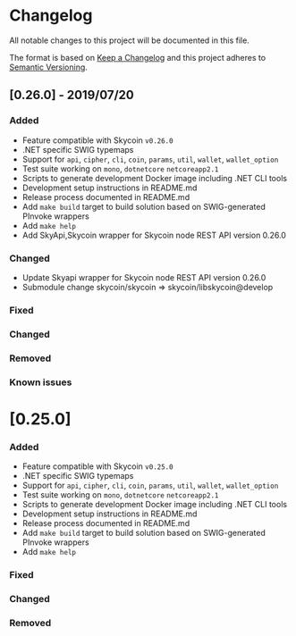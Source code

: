 # Changelog
All notable changes to this project will be documented in this file.

The format is based on [Keep a Changelog](http://keepachangelog.com/en/1.0.0/)
and this project adheres to [Semantic Versioning](http://semver.org/spec/v2.0.0.html).

## [0.26.0] - 2019/07/20

### Added

- Feature compatible with Skycoin `v0.26.0`
- .NET specific SWIG typemaps
- Support for `api`, `cipher`, `cli`, `coin`, `params`, `util`, `wallet`, `wallet_option`
- Test suite working on `mono`, `dotnetcore` `netcoreapp2.1`
- Scripts to generate development Docker image including .NET CLI tools
- Development setup instructions in README.md
- Release process documented in README.md
- Add `make build` target to build solution based on SWIG-generated PInvoke wrappers
- Add `make help`
- Add SkyApi,Skycoin wrapper for Skycoin node REST API version 0.26.0

### Changed

- Update Skyapi wrapper for Skycoin node REST API version 0.26.0
- Submodule change skycoin/skycoin => skycoin/libskycoin@develop

### Fixed

### Changed

### Removed

### Known issues

# [0.25.0] 

### Added

- Feature compatible with Skycoin `v0.25.0`
- .NET specific SWIG typemaps
- Support for `api`, `cipher`, `cli`, `coin`, `params`, `util`, `wallet`, `wallet_option`
- Test suite working on `mono`, `dotnetcore` `netcoreapp2.1`
- Scripts to generate development Docker image including .NET CLI tools
- Development setup instructions in README.md
- Release process documented in README.md
- Add `make build` target to build solution based on SWIG-generated PInvoke wrappers
- Add `make help`

### Fixed

### Changed

### Removed

